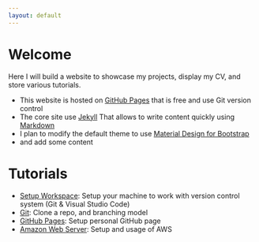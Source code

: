 ```yaml
---
layout: default
---
```


# Welcome
Here I will build a website to showcase my projects, display my CV, and store various tutorials.

* This website is hosted on [GitHub Pages](https://pages.github.com/) that is free and use Git version control
* The core site use [Jekyll](https://jekyllrb.com/) That allows to write content quickly using [Markdown](https://www.markdownguide.org/)
* I plan to modify the default theme to use [Material Design for Bootstrap](https://mdbootstrap.com/docs/jquery/)
* and add some content

# Tutorials

* [Setup Workspace](tutorials/setup.html): Setup your machine to work with version control system (Git & Visual Studio Code)
* [Git](tutorials/git.html): Clone a repo, and branching model
* [GitHub Pages](tutorials/page.html): Setup personal GitHub page
* [Amazon Web Server](tutorials/aws.html): Setup and usage of AWS

